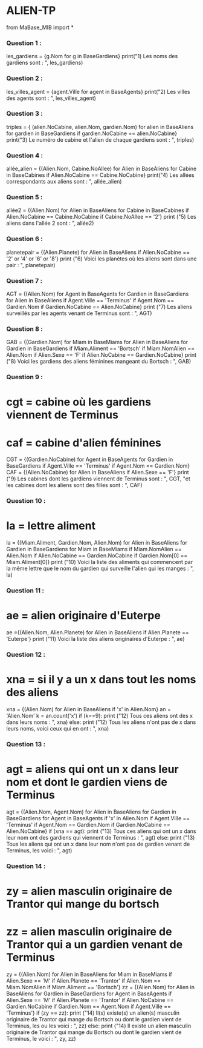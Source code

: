 # ALIEN-TP
from MaBase_MIB import *

### Question 1 :
les_gardiens = {g.Nom for g in BaseGardiens}
print("1) Les noms des gardiens sont : ", les_gardiens)

### Question 2 :
les_villes_agent = {agent.Ville for agent in BaseAgents}
print("2) Les villes des agents sont : ", les_villes_agent)

### Question 3 :
triples = { (alien.NoCabine, alien.Nom, gardien.Nom) for alien in BaseAliens  for gardien in BaseGardiens if gardien.NoCabine == alien.NoCabine}
print("3) Le numéro de cabine et l'alien de chaque gardiens sont : ", triples)


### Question 4 :
allée_alien = {(Alien.Nom, Cabine.NoAllee) for Alien in BaseAliens for Cabine in BaseCabines if Alien.NoCabine == Cabine.NoCabine}
print("4) Les allées correspondants aux aliens sont : ", allée_alien)

### Question 5 :
allée2 = {(Alien.Nom) for Alien in BaseAliens for Cabine in BaseCabines if Alien.NoCabine == Cabine.NoCabine if Cabine.NoAllee == '2'}
print ("5) Les aliens dans l'allée 2 sont : ", allée2)

### Question 6 :
planetepair = {(Alien.Planete) for Alien in BaseAliens if Alien.NoCabine == '2' or '4' or '6' or '8'}
print ("6) Voici les planètes où les aliens sont dans une pair : ", planetepair)

### Question 7 :
AGT = {(Alien.Nom) for Agent in BaseAgents for Gardien in BaseGardiens for Alien in BaseAliens if Agent.Ville == 'Terminus' if Agent.Nom == Gardien.Nom if Gardien.NoCabine == Alien.NoCabine}
print ("7) Les aliens surveillés par les agents venant de Terminus sont : ", AGT)

### Question 8 :
GAB = {(Gardien.Nom) for Miam in BaseMiams for Alien in BaseAliens for Gardien in BaseGardiens if Miam.Aliment == 'Bortsch' if Miam.NomAlien == Alien.Nom if Alien.Sexe == 'F' if Alien.NoCabine == Gardien.NoCabine}
print ("8) Voici les gardiens des aliens féminines mangeant du Bortsch : ", GAB)

### Question 9 :
# cgt = cabine où les gardiens viennent de Terminus
# caf = cabine d'alien féminines
CGT = {(Gardien.NoCabine) for Agent in BaseAgents for Gardien in BaseGardiens if Agent.Ville == 'Terminus' if Agent.Nom == Gardien.Nom}
CAF = {(Alien.NoCabine) for Alien in BaseAliens if Alien.Sexe == 'F'}
print ("9) Les cabines dont les gardiens viennent de Terminus sont : ", CGT, "et les cabines dont les aliens sont des filles sont : ", CAF)

### Question 10 :
# la = lettre aliment
la = {(Miam.Aliment, Gardien.Nom, Alien.Nom) for Alien in BaseAliens for Gardien in BaseGardiens for Miam in BaseMiams if Miam.NomAlien == Alien.Nom if Alien.NoCabine == Gardien.NoCabine if Gardien.Nom[0] == Miam.Aliment[0]}
print ("10) Voici la liste des aliments qui commencent par la même lettre que le nom du gardien qui surveille l'alien qui les manges : ", la)

### Question 11 :
# ae = alien originaire d'Euterpe
ae ={(Alien.Nom, Alien.Planete) for Alien in BaseAliens if Alien.Planete == 'Euterpe'}
print ("11) Voici la liste des aliens originaires d'Euterpe : ", ae)

### Question 12 :
# xna = si il y a un x dans tout les noms des aliens
xna = {(Alien.Nom) for Alien in BaseAliens if 'x' in Alien.Nom}
an = 'Alien.Nom'
k = an.count('x')
if (k==9):
    print ("12) Tous ces aliens ont des x dans leurs noms : ", xna)
else:
    print ("12) Tous les aliens n'ont pas de x dans leurs noms, voici ceux qui en ont : ", xna)

### Question 13 :
# agt = aliens qui ont un x dans leur nom et dont le gardien viens de Terminus
agt = {(Alien.Nom, Agent.Nom) for Alien in BaseAliens for Gardien in BaseGardiens for Agent in BaseAgents if 'x' in Alien.Nom if Agent.Ville == 'Terminus' if Agent.Nom == Gardien.Nom if Gardien.NoCabine == Alien.NoCabine}
if (xna == agt):
    print ("13) Tous ces aliens qui ont un x dans leur nom ont des gardiens qui viennent de Terminus : ", agt)
else:
    print ("13) Tous les aliens qui ont un x dans leur nom n'ont pas de gardien venant de Terminus, les voici : ", agt)

### Question 14 :
# zy = alien masculin originaire de Trantor qui mange du bortsch
# zz = alien masculin originaire de Trantor qui a un gardien venant de Terminus
zy = {(Alien.Nom) for Alien in BaseAliens for Miam in BaseMiams if Alien.Sexe == 'M' if Alien.Planete == 'Trantor' if Alien.Nom == Miam.NomAlien if Miam.Aliment == 'Bortsch'}
zz = {(Alien.Nom) for Alien in BaseAliens for Gardien in BaseGardiens for Agent in BaseAgents if Alien.Sexe == 'M' if Alien.Planete == 'Trantor' if Alien.NoCabine == Gardien.NoCabine if Gardien.Nom == Agent.Nom if Agent.Ville == 'Terminus'}
if (zy == zz):
    print ("14) Il(s) existe(s) un alien(s) masculin originaire de Trantor qui mange du Bortsch ou dont le gardien vient de Terminus, les ou les voici : ", zz)
else:
    print ("14) Il existe un alien masculin originaire de Trantor qui mange du Bortsch ou dont le gardien vient de Terminus, le voici : ", zy, zz)

